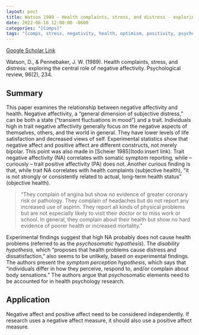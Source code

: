 ```yaml
---
layout: post
title: Watson 1989 - Health complaints, stress, and distress - exploring the central role of negative affectivity
date: 2022-06-16 12:00:00 -0600
categories: "[Comps]"
tags: "[comps, stress, negativity, health, optimism, positivity, psychosomatic]"
---
```


[Google Scholar Link](https://scholar.google.com/scholar?hl=en&as_sdt=0%2C45&q=Health+Complaints%2C+Stress%2C+and+Distress%3A+Exploring+the+Central+Role+of+Negative+Affectivity&btnG=)

Watson, D., & Pennebaker, J. W. (1989). Health complaints, stress, and distress: exploring the central role of negative affectivity. Psychological review, 96(2), 234.

## Summary
This paper examines the relationship between negative affectivity and health.  Negative affectivity, a “general dimension of subjective distress,” can be both a state (“transient fluctuations in mood”) and a trait.  Individuals high in trait negative affectivity generally focus on the negative aspects of themselves, others, and the world in general.  They have lower levels of life satisfaction and decreased views of self.  Experimental statistics show that negative affect and positive affect are different constructs, not merely bipolar.  This point was also made in [Scheier 1985](todo:insert link).  Trait negative affectivity (NA)  correlates with somatic symptom reporting, while – curiously – trait positive affectivity (PA) does not.  Another curious finding is that, while trait NA correlates with health complaints (subjective health), “it is not strongly or consistently related to actual, long-term health status” (objective health).

> “They complain of angina but show no evidence of greater coronary risk or pathology. They complain of headaches but do not report any increased use of aspirin. They report all kinds of physical problems but are not especially likely to visit their doctor or to miss work or school.
In general, they complain about their health but show no hard evidence of poorer health or increased mortality.”

Experimental findings suggest that high NA probably does not cause health problems (referred to as the _psychosomatic hypothesis_).  The _disability hypothesis_, which “proposes that health problems cause distress and dissatisfaction,” also seems to be unlikely, based on experimental findings.  The authors present the _symptom perception hypothesis_, which says that “individuals differ in how they perceive, respond to, and/or complain about body sensations.”  The authors argue that psychosomatic elements need to be accounted for in health psychology research.

## Application
Negative affect and positive affect need to be considered independently.  If research uses a negative affect measure, it should also use a positive affect measure.
